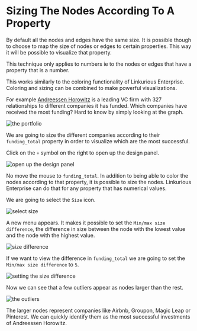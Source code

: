 # Sizing The Nodes According To A Property

By default all the nodes and edges have the same size. It is possible though to choose to map the size of nodes or edges to certain properties. This way it will be possible to visualize that property.

This technique only applies to numbers ie to the nodes or edges that have a property that is a number.

This works similarly to the coloring functionality of Linkurious Enterprise. Coloring and sizing can be combined to make powerful visualizations.

For example [Andreessen Horowitz](http://a16z.com/) is a leading VC firm with 327 relationships to different companies it has funded. Which companies have received the most funding? Hard to know by simply looking at the graph.

![the portfolio](https://dl.dropboxusercontent.com/s/euzn1glyj6h9i4y/34.png?dl=0)

We are going to size the different companies according to their ```funding_total``` property in order to visualize which are the most successful.

Click on the ```+``` symbol on the right to open up the design panel.

![open up the design panel](https://dl.dropboxusercontent.com/s/rockq8dqh0hyqwe/35.png?dl=0)

No move the mouse to ```funding_total```. In addition to being able to color the nodes according to that property, it is possible to size the nodes. Linkurious Enterprise can do that for any property that has numerical values.

We are going to select the ```Size``` icon.

![select size](https://dl.dropboxusercontent.com/s/s64sp6pzk7npbk1/36.png?dl=0)

A new menu appears. It makes it possible to set the ```Min/max size difference```, the difference in size between the node with the lowest value and the node with the highest value.

![size difference](https://dl.dropboxusercontent.com/s/0vcgwmtr0acgm7v/37.png?dl=0)

If we want to view the difference in ```funding_total``` we are going to set the ```Min/max size difference``` to ```5```.

![setting the size difference](https://dl.dropboxusercontent.com/s/hhwr85uv278unrw/38.png?dl=0)

Now we can see that a few outliers appear as nodes larger than the rest.

![the outliers](https://dl.dropboxusercontent.com/s/bfwom2cfa2q1win/39.png?dl=0)

The larger nodes represent companies like Airbnb, Groupon, Magic Leap or Pinterest. We can quickly identify them as the most successful investments of Andreessen Horowitz.
